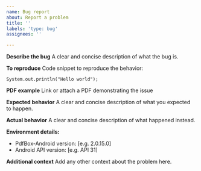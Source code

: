 ```yaml
---
name: Bug report
about: Report a problem
title: ''
labels: 'type: bug'
assignees: ''

---
```


**Describe the bug**
A clear and concise description of what the bug is.

**To reproduce**
Code snippet to reproduce the behavior:
```
System.out.println("Hello world");
```
**PDF example**
Link or attach a PDF demonstrating the issue

**Expected behavior**
A clear and concise description of what you expected to happen.

**Actual behavior**
A clear and concise description of what happened instead.

**Environment details:**
 - PdfBox-Android version: [e.g. 2.0.15.0]
 - Android API version: [e.g. API 31]

**Additional context**
Add any other context about the problem here.
